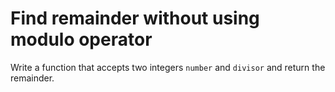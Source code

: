 # Find remainder without using modulo operator

Write a function that accepts two integers `number` and `divisor` and return the remainder.